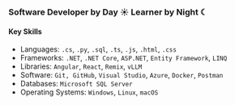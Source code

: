 ### Software Developer by Day ☀ Learner by Night ☾

#### Key Skills 
- Languages: `.cs`, `.py`, `.sql`, `.ts`, `.js`, `.html`, `.css`
- Frameworks: `.NET`, `.NET Core`, `ASP.NET`, `Entity Framework`, `LINQ`
- Libraries: `Angular`, `React`, `Remix`, `vLLM`
- Software: `Git, GitHub`, `Visual Studio`, `Azure`, `Docker`, `Postman`
- Databases: `Microsoft SQL Server`
- Operating Systems: `Windows`, `Linux`, `macOS`
